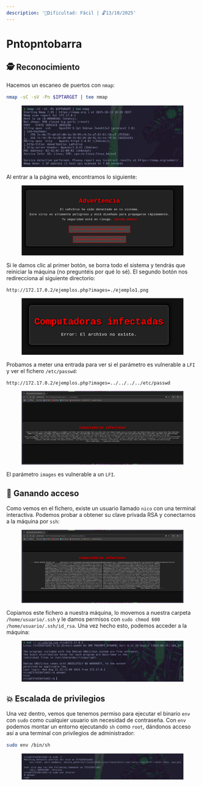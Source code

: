 ```yaml
---
description: '🧠Dificultad: Fácil | 🔓13/10/2025'
---
```


# Pntopntobarra

## 🕵️ Reconocimiento

Hacemos un escaneo de puertos con `nmap`:

```bash
nmap -sC -sV -Pn $IPTARGET | tee nmap
```

<figure><img src="../../.gitbook/assets/Pasted image 20251013183000 (1).png" alt=""><figcaption></figcaption></figure>

Al entrar a la página web, encontramos lo siguiente:

<figure><img src="../../.gitbook/assets/Pasted image 20251013183654.png" alt=""><figcaption></figcaption></figure>

Si le damos clic al primer botón, se borra todo el sistema y tendrás que reiniciar la máquina (no preguntéis por qué lo sé). El segundo botón nos redirecciona al siguiente directorio:

```url
http://172.17.0.2/ejemplos.php?images=./ejemplo1.png
```

<figure><img src="../../.gitbook/assets/Pasted image 20251013183902.png" alt=""><figcaption></figcaption></figure>

Probamos a meter una entrada para ver si el parámetro es vulnerable a `LFI` y ver el fichero `/etc/passwd`:

```url
http://172.17.0.2/ejemplos.php?images=../../../../etc/passwd
```

<figure><img src="../../.gitbook/assets/Pasted image 20251013184121.png" alt=""><figcaption></figcaption></figure>

El parámetro `images` es vulnerable a un `LFI`.

## 🚪 Ganando acceso

Como vemos en el fichero, existe un usuario llamado `nico` con una terminal interactiva. Podemos probar a obtener su clave privada RSA y conectarnos a la máquina por `ssh`:

<figure><img src="../../.gitbook/assets/Pasted image 20251013185640.png" alt=""><figcaption></figcaption></figure>

Copiamos este fichero a nuestra máquina, lo movemos a nuestra carpeta `/home/usuario/.ssh` y le damos permisos con `sudo chmod 600 /home/usuario/.ssh/id_rsa`. Una vez hecho esto, podemos acceder a la máquina:

<figure><img src="../../.gitbook/assets/Pasted image 20251013185525.png" alt=""><figcaption></figcaption></figure>

## 💥 Escalada de privilegios

Una vez dentro, vemos que tenemos permiso para ejecutar el binario `env` con `sudo` como cualquier usuario sin necesidad de contraseña. Con `env` podemos montar un entorno ejecutando `sh` como `root`, dándonos acceso así a una terminal con privilegios de administrador:

```bash
sudo env /bin/sh
```

<figure><img src="../../.gitbook/assets/Pasted image 20251013190021.png" alt=""><figcaption></figcaption></figure>

